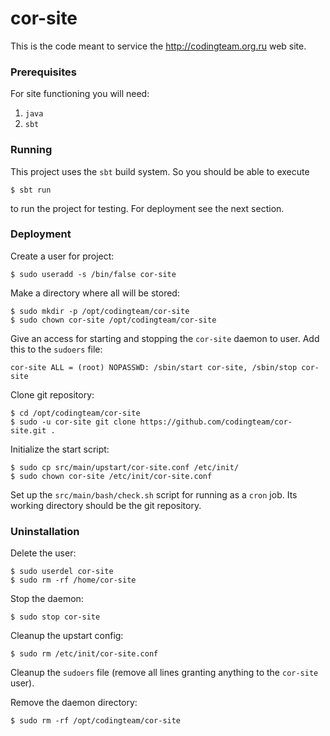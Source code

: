 cor-site
========
This is the code meant to service the http://codingteam.org.ru web site.

### Prerequisites
For site functioning you will need:

1. `java`
2. `sbt`

### Running
This project uses the `sbt` build system. So you should be able to execute

    $ sbt run

to run the project for testing. For deployment see the next section.

### Deployment
Create a user for project:

    $ sudo useradd -s /bin/false cor-site

Make a directory where all will be stored:

    $ sudo mkdir -p /opt/codingteam/cor-site
    $ sudo chown cor-site /opt/codingteam/cor-site

Give an access for starting and stopping the `cor-site` daemon to user. Add this to the `sudoers` file:

    cor-site ALL = (root) NOPASSWD: /sbin/start cor-site, /sbin/stop cor-site

Clone git repository:

    $ cd /opt/codingteam/cor-site
    $ sudo -u cor-site git clone https://github.com/codingteam/cor-site.git .

Initialize the start script:

    $ sudo cp src/main/upstart/cor-site.conf /etc/init/
    $ sudo chown cor-site /etc/init/cor-site.conf

Set up the `src/main/bash/check.sh` script for running as a `cron` job. Its working directory should be the git repository.

### Uninstallation
Delete the user:

    $ sudo userdel cor-site
    $ sudo rm -rf /home/cor-site

Stop the daemon:

    $ sudo stop cor-site

Cleanup the upstart config:

    $ sudo rm /etc/init/cor-site.conf

Cleanup the `sudoers` file (remove all lines granting anything to the `cor-site` user).

Remove the daemon directory:

    $ sudo rm -rf /opt/codingteam/cor-site
